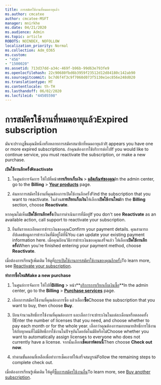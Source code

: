 ```yaml
---
title: การสมัครใช้งานที่หมดอายุแล้ว
ms.author: cmcatee
author: cmcatee-MSFT
manager: mnirkhe
ms.date: 04/21/2020
ms.audience: Admin
ms.topic: article
ROBOTS: NOINDEX, NOFOLLOW
localization_priority: Normal
ms.collection: Adm_O365
ms.custom:
- "456"
- "1500020"
ms.assetid: 713d37dd-a34c-469f-b96b-99d63e793fe9
ms.openlocfilehash: 22c90680fbd6b3959f23512d12d84180c142ab90
ms.sourcegitcommit: bc7d6f4f3c9f7060d073f5130e1ec856e248d020
ms.translationtype: MT
ms.contentlocale: th-TH
ms.lasthandoff: 06/02/2020
ms.locfileid: "44505598"
---
```

# <a name="expired-subscription"></a><span data-ttu-id="7c0eb-102">การสมัครใช้งานที่หมดอายุแล้ว</span><span class="sxs-lookup"><span data-stu-id="7c0eb-102">Expired subscription</span></span>

<span data-ttu-id="7c0eb-103">มันจะปรากฏขึ้นคุณมีหนึ่งหรือหลายการสมัครสมาชิกที่หมดอายุแล้ว</span><span class="sxs-lookup"><span data-stu-id="7c0eb-103">It appears you have one or more expired subscriptions.</span></span> <span data-ttu-id="7c0eb-104">ถ้าคุณต้องการใช้บริการต่อไป</span><span class="sxs-lookup"><span data-stu-id="7c0eb-104">If you would like to continue service, you must reactivate the subscription, or make a new purchase.</span></span>
  
<span data-ttu-id="7c0eb-105">**เปิดใช้งานอีกครั้ง**</span><span class="sxs-lookup"><span data-stu-id="7c0eb-105">**Reactivate**</span></span>
  
1. <span data-ttu-id="7c0eb-106">ในศูนย์การจัดการ ให้ไปที่หน้า**การเรียกเก็บเงิน** \> **[ผลิตภัณฑ์ของคุณ](https://go.microsoft.com/fwlink/p/?linkid=842054)**</span><span class="sxs-lookup"><span data-stu-id="7c0eb-106">In the admin center, go to the **Billing** \> **[Your products](https://go.microsoft.com/fwlink/p/?linkid=842054)** page.</span></span>

2. <span data-ttu-id="7c0eb-107">ค้นหาการสมัครใช้งานที่คุณต้องการเปิดใช้งานอีกครั้ง</span><span class="sxs-lookup"><span data-stu-id="7c0eb-107">Find the subscription that you want to reactivate.</span></span> <span data-ttu-id="7c0eb-108">ในส่วน**การเรียกเก็บเงิน**ให้เลือก**เปิดใช้งานใหม่**</span><span class="sxs-lookup"><span data-stu-id="7c0eb-108">In the **Billing** section, choose **Reactivate**.</span></span>

<span data-ttu-id="7c0eb-109">หากคุณไม่เห็น**เปิดใช้งานอีกครั้ง**เป็นการดําเนินการที่มีอยู่</span><span class="sxs-lookup"><span data-stu-id="7c0eb-109">If you don't see **Reactivate** as an available action, call support to reactivate your subscription.</span></span>

3. <span data-ttu-id="7c0eb-110">ยืนยันรายละเอียดการชําระเงินของคุณ</span><span class="sxs-lookup"><span data-stu-id="7c0eb-110">Confirm your payment details.</span></span> <span data-ttu-id="7c0eb-111">คุณสามารถอัปเดตข้อมูลการชําระเงินที่มีอยู่ได้ที่นี่</span><span class="sxs-lookup"><span data-stu-id="7c0eb-111">You can update your existing payment information here.</span></span> <span data-ttu-id="7c0eb-112">เมื่อคุณป้อนวิธีการชําระเงินของคุณเสร็จแล้ว ให้เลือก**เปิดใช้งานอีกครั้ง**</span><span class="sxs-lookup"><span data-stu-id="7c0eb-112">When you're finished entering your payment method, choose **Reactivate**.</span></span>

<span data-ttu-id="7c0eb-113">เมื่อต้องการเรียนรู้เพิ่มเติม ให้ดูที่[การเปิดใช้งานการสมัครใช้งานของคุณอีกครั้ง](https://docs.microsoft.com/microsoft-365/commerce/subscriptions/reactivate-your-subscription)</span><span class="sxs-lookup"><span data-stu-id="7c0eb-113">To learn more, see [Reactivate your subscription](https://docs.microsoft.com/microsoft-365/commerce/subscriptions/reactivate-your-subscription).</span></span>

<span data-ttu-id="7c0eb-114">**ทําการซื้อใหม่**</span><span class="sxs-lookup"><span data-stu-id="7c0eb-114">**Make a new purchase**</span></span>
  
1. <span data-ttu-id="7c0eb-115">ในศูนย์การจัดการ ให้ไปที่**Billing** \> หน้า**[บริการการเรียกเก็บเงินซื้อ](https://go.microsoft.com/fwlink/p/?linkid=868433)**</span><span class="sxs-lookup"><span data-stu-id="7c0eb-115">In the admin center, go to the **Billing** \> **[Purchase services](https://go.microsoft.com/fwlink/p/?linkid=868433)** page.</span></span>

2. <span data-ttu-id="7c0eb-116">เลือกการสมัครใช้งานที่คุณต้องการซื้อ แล้วเลือก**ซื้อ**</span><span class="sxs-lookup"><span data-stu-id="7c0eb-116">Choose the subscription that you want to buy, then choose **Buy**.</span></span>

3. <span data-ttu-id="7c0eb-117">ป้อนจํานวนสิทธิ์การใช้งานที่คุณต้องการ และเลือกว่าจะชําระเงินในแต่ละเดือนหรือตลอดทั้งปี</span><span class="sxs-lookup"><span data-stu-id="7c0eb-117">Enter the number of licenses that you need, and choose whether to pay each month or for the whole year.</span></span> <span data-ttu-id="7c0eb-118">เลือกว่าคุณต้องการมอบหมายสิทธิ์การใช้งานให้กับทุกคนที่ไม่มีสิทธิ์การใช้งานในปัจจุบันโดยอัตโนมัติหรือไม่</span><span class="sxs-lookup"><span data-stu-id="7c0eb-118">Choose whether you want to automatically assign licenses to everyone who does not currently have a license.</span></span> <span data-ttu-id="7c0eb-119">จากนั้นเลือก**เช็คเอาท์ตอนนี้**</span><span class="sxs-lookup"><span data-stu-id="7c0eb-119">Then choose **Check out now**.</span></span>

4. <span data-ttu-id="7c0eb-120">ทําตามขั้นตอนที่เหลือเพื่อทําการเช็คเอาท์ให้เสร็จสมบูรณ์</span><span class="sxs-lookup"><span data-stu-id="7c0eb-120">Follow the remaining steps to complete check out.</span></span>

<span data-ttu-id="7c0eb-121">เมื่อต้องการเรียนรู้เพิ่มเติม ให้ดูที่[ซื้อการสมัครใช้งานอื่น](https://docs.microsoft.com/microsoft-365/commerce/buy-another-subscription)</span><span class="sxs-lookup"><span data-stu-id="7c0eb-121">To learn more, see [Buy another subscription](https://docs.microsoft.com/microsoft-365/commerce/buy-another-subscription).</span></span>